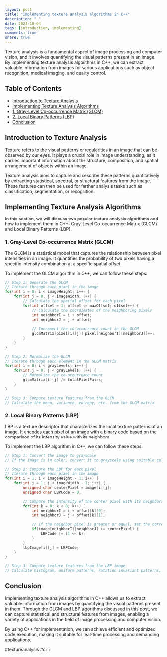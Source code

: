 ```yaml
---
layout: post
title: "Implementing texture analysis algorithms in C++"
description: " "
date: 2023-10-04
tags: [introduction, implementing]
comments: true
share: true
---
```


Texture analysis is a fundamental aspect of image processing and computer vision, and it involves quantifying the visual patterns present in an image. By implementing texture analysis algorithms in C++, we can extract valuable information from images for various applications such as object recognition, medical imaging, and quality control.

## Table of Contents
- [Introduction to Texture Analysis](#introduction-to-texture-analysis)
- [Implementing Texture Analysis Algorithms](#implementing-texture-analysis-algorithms)
- [1. Gray-Level Co-occurrence Matrix (GLCM)](#1-gray-level-co-occurrence-matrix-glcm)
- [2. Local Binary Patterns (LBP)](#2-local-binary-patterns-lbp)
- [Conclusion](#conclusion)

## Introduction to Texture Analysis

Texture refers to the visual patterns or regularities in an image that can be observed by our eyes. It plays a crucial role in image understanding, as it carries important information about the structure, composition, and spatial arrangement of objects within an image.

Texture analysis aims to capture and describe these patterns quantitatively by extracting statistical, spectral, or structural features from the image. These features can then be used for further analysis tasks such as classification, segmentation, or recognition.

## Implementing Texture Analysis Algorithms

In this section, we will discuss two popular texture analysis algorithms and how to implement them in C++: Gray-Level Co-occurrence Matrix (GLCM) and Local Binary Patterns (LBP).

### 1. Gray-Level Co-occurrence Matrix (GLCM)

The GLCM is a statistical model that captures the relationship between pixel intensities in an image. It quantifies the probability of two pixels having a specific intensity combination at a specific spatial offset.

To implement the GLCM algorithm in C++, we can follow these steps:

```cpp
// Step 1: Generate the GLCM
// Iterate through each pixel in the image
for(int i = 0; i < imageHeight; i++) {
    for(int j = 0; j < imageWidth; j++) {
        // Calculate the spatial offset for each pixel
        for(int offset = 1; offset <= maxOffset; offset++) {
            // Calculate the coordinates of the neighboring pixels
            int neighborI = i + offset;
            int neighborJ = j + offset;
            
            // Increment the co-occurrence count in the GLCM
            glcmMatrix[pixel[i][j]][pixel[neighborI][neighborJ]]++;
        }
    }
}

// Step 2: Normalize the GLCM
// Iterate through each element in the GLCM matrix
for(int i = 0; i < grayLevels; i++) {
    for(int j = 0; j < grayLevels; j++) {
        // Normalize the co-occurrence count
        glcmMatrix[i][j] /= totalPixelPairs;
    }
}

// Step 3: Compute texture features from the GLCM
// Calculate the mean, variance, entropy, etc. from the GLCM matrix
```

### 2. Local Binary Patterns (LBP)

LBP is a texture descriptor that characterizes the local texture patterns of an image. It encodes each pixel of an image with a binary code based on the comparison of its intensity value with its neighbors.

To implement the LBP algorithm in C++, we can follow these steps:

```cpp
// Step 1: Convert the image to grayscale
// If the image is in color, convert it to grayscale using suitable color space conversion

// Step 2: Compute the LBP for each pixel
// Iterate through each pixel in the image
for(int i = 1; i < imageHeight - 1; i++) {
    for(int j = 1; j < imageWidth - 1; j++) {
        unsigned char centerPixel = image[i][j];
        unsigned char LBPCode = 0;

        // Compare the intensity of the center pixel with its neighbors
        for(int k = 0; k < 8; k++) {
            int neighborI = i + offset[k][0];
            int neighborJ = j + offset[k][1];

            // If the neighbor pixel is greater or equal, set the corresponding bit in LBPCode
            if(image[neighborI][neighborJ] >= centerPixel) {
                LBPCode |= (1 << k);
            }
        }
        lbpImage[i][j] = LBPCode;
    }
}

// Step 3: Compute texture features from the LBP image
// Calculate histogram, uniform patterns, rotation invariant patterns, etc.
```

## Conclusion

Implementing texture analysis algorithms in C++ allows us to extract valuable information from images by quantifying the visual patterns present in them. Through the GLCM and LBP algorithms discussed in this post, we can capture statistical and structural features from images, enabling a variety of applications in the field of image processing and computer vision.

By using C++ for implementation, we can achieve efficient and optimized code execution, making it suitable for real-time processing and demanding applications.

#textureanalysis #c++